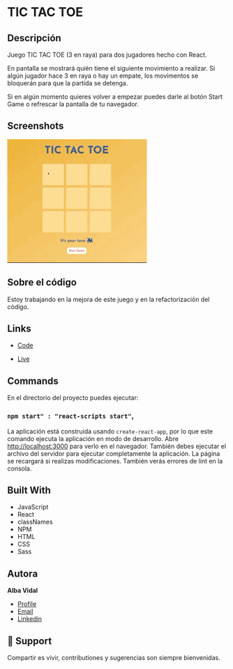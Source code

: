 # TIC TAC TOE

## Descripción

Juego TIC TAC TOE (3 en raya) para dos jugadores hecho con React.

En pantalla se mostrará quién tiene el siguiente movimiento a realizar. Si algún jugador hace 3 en raya o hay un empate, los movimentos se bloquerán para que la partida se detenga.

Si en algún momento quieres volver a empezar puedes darle al botón Start Game o refrescar la pantalla de tu navegador.

## Screenshots

![Home Page](src/images/Tictactoe.gif "Home Page")

## Sobre el código

Estoy trabajando en la mejora de este juego y en la refactorización del código.

## Links

- [Code](https://github1s.com/albavidalm/tic-tac-toe "Code")

- [Live](https://albavidalm.github.io/tic-tac-toe/ "Live View")

## Commands

En el directorio del proyecto puedes ejecutar:

### `npm start" : "react-scripts start"`,

La aplicación está construida usando `create-react-app`, por lo que este comando ejecuta la aplicación en modo de desarrollo. Abre [http://localhost:3000](http://localhost:3000) para verlo en el navegador. También debes ejecutar el archivo del servidor para ejecutar completamente la aplicación. La página se recargará si realizas modificaciones.
También verás errores de lint en la consola.

## Built With

- JavaScript
- React
- classNames
- NPM
- HTML
- CSS
- Sass

## Autora

**Alba Vidal**

- [Profile](https://github.com/albavidalm "Alba Vidal")
- [Email](mailto:albavidalm@gmail.com?subject=Hi "Hi!")
- [Linkedin](https://www.linkedin.com/in/albavidalm/ "Let's work together!")

## 🖤 Support

Compartir es vivir, contributiones y sugerencias son siempre bienvenidas.
